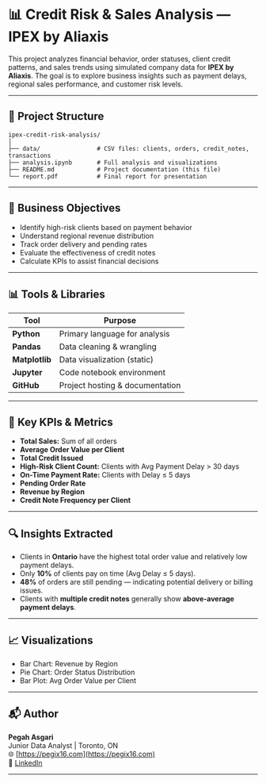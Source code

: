 
# 📊 Credit Risk & Sales Analysis — IPEX by Aliaxis

This project analyzes financial behavior, order statuses, client credit patterns, and sales trends using simulated company data for **IPEX by Aliaxis**. The goal is to explore business insights such as payment delays, regional sales performance, and customer risk levels.

---

## 📁 Project Structure

```
ipex-credit-risk-analysis/
│
├── data/                # CSV files: clients, orders, credit_notes, transactions
├── analysis.ipynb       # Full analysis and visualizations
├── README.md            # Project documentation (this file)
└── report.pdf           # Final report for presentation
```

---

## 🎯 Business Objectives

- Identify high-risk clients based on payment behavior
- Understand regional revenue distribution
- Track order delivery and pending rates
- Evaluate the effectiveness of credit notes
- Calculate KPIs to assist financial decisions

---

## 📊 Tools & Libraries

| Tool            | Purpose                         |
|-----------------|----------------------------------|
| **Python**      | Primary language for analysis    |
| **Pandas**      | Data cleaning & wrangling        |
| **Matplotlib**  | Data visualization (static)      |
| **Jupyter**     | Code notebook environment        |
| **GitHub**      | Project hosting & documentation  |

---

## 🧮 Key KPIs & Metrics

- **Total Sales:** Sum of all orders
- **Average Order Value per Client**
- **Total Credit Issued**
- **High-Risk Client Count:** Clients with Avg Payment Delay > 30 days
- **On-Time Payment Rate:** Clients with Delay ≤ 5 days
- **Pending Order Rate**
- **Revenue by Region**
- **Credit Note Frequency per Client**

---

## 🔍 Insights Extracted

- Clients in **Ontario** have the highest total order value and relatively low payment delays.
- Only **10%** of clients pay on time (Avg Delay ≤ 5 days).
- **48%** of orders are still pending — indicating potential delivery or billing issues.
- Clients with **multiple credit notes** generally show **above-average payment delays**.

---

## 📈 Visualizations

- Bar Chart: Revenue by Region
- Pie Chart: Order Status Distribution
- Bar Plot: Avg Order Value per Client

---

## 📬 Author

**Pegah Asgari**  
Junior Data Analyst | Toronto, ON  
🌐 [https://pegix16.com](https://pegix16.com)  
📍 [LinkedIn](https://linkedin.com/in/pegah-asgari)

---
